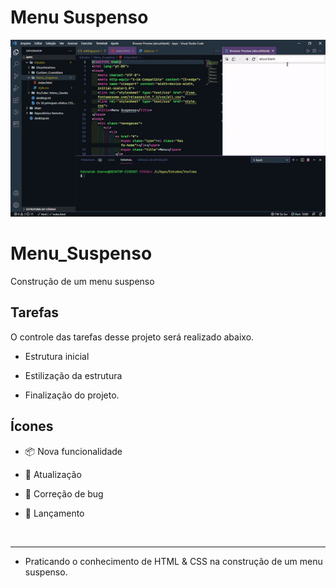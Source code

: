<h1 *align*="center">Menu Suspenso​​</h5>

<p align="center">
  <a href="https://github.com/ednaldosdl/Menu_Suspenso" target="_blank">
    <img src="menu_suspenso.gif" alt="Menu Suspenso"/>
  </a>



# Menu_Suspenso
Construção de um menu suspenso


## Tarefas
 O controle das tarefas desse projeto será realizado abaixo.

 * Estrutura inicial

 * Estilização da estrutura

 * Finalização do projeto.


## Ícones

- 📦 Nova funcionalidade

- 🔄 Atualização

- 🐛 Correção de bug

- 🏁 Lançamento

 <br/>

</p>

<hr/>

- Praticando o conhecimento de HTML & CSS na construção de um menu suspenso.
